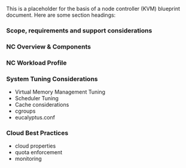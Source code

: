 This is a placeholder for the basis of a node controller (KVM) blueprint document. Here are some section headings:

### Scope, requirements and support considerations
### NC Overview & Components
### NC Workload Profile
### System Tuning Considerations
* Virtual Memory Management Tuning
* Scheduler Tuning
* Cache considerations
* cgroups
* eucalyptus.conf

### Cloud Best Practices
* cloud properties
* quota enforcement
* monitoring 